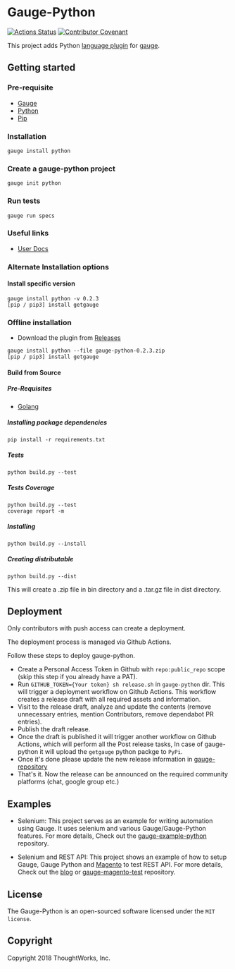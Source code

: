 # Gauge-Python

[![Actions Status](https://github.com/getgauge/gauge-python/workflows/build/badge.svg)](https://github.com/getgauge/gauge-js/actions)
[![Contributor Covenant](https://img.shields.io/badge/Contributor%20Covenant-v1.4%20adopted-ff69b4.svg)](CODE_OF_CONDUCT.md)

This project adds Python [language plugin](https://docs.gauge.org/plugins.html#language-reporting-plugins) for [gauge](http://gauge.org).

## Getting started

### Pre-requisite

- [Gauge](https://gauge.org/index.html)
- [Python](https://www.python.org/)
- [Pip](https://pip.pypa.io/en/stable/)

### Installation

```
gauge install python
```

### Create a gauge-python project

```
gauge init python
```

### Run tests

```
gauge run specs
```

### Useful links

- [User Docs](https://docs.gauge.org)

### Alternate Installation options

#### Install specific version
```
gauge install python -v 0.2.3
[pip / pip3] install getgauge
```

### Offline installation
* Download the plugin from [Releases](https://github.com/getgauge/gauge-python/releases)
```
gauge install python --file gauge-python-0.2.3.zip
[pip / pip3] install getgauge
```

#### Build from Source

##### Pre-Requisites

* [Golang](http://golang.org/)

##### Installing package dependencies
```
pip install -r requirements.txt
```

##### Tests
```
python build.py --test
```

##### Tests Coverage
```
python build.py --test
coverage report -m
```

##### Installing
```
python build.py --install
```

##### Creating distributable
```
python build.py --dist
```

This will create a .zip file in bin directory and a .tar.gz file in dist directory.

## Deployment

Only contributors with push access can create a deployment.

The deployment process is managed via Github Actions.

Follow these steps to deploy gauge-python.

* Create a Personal Access Token in Github with `repo:public_repo` scope (skip this step if you already have a PAT).
* Run `GITHUB_TOKEN={Your token} sh release.sh` in `gauge-python` dir. This will trigger a deployment workflow on Github Actions. This workflow creates a release draft with all required assets and information.
* Visit to the release draft, analyze and update the contents (remove unnecessary entries, mention Contributors, remove dependabot PR entries).
* Publish the draft release.
* Once the draft is published it will trigger another workflow on Github Actions, which will perform all the Post release tasks, In case of gauge-python it will upload the `getgauge` python packge to `PyPi`.
* Once it's done please update the new release information in [gauge-repository](https://github.com/getgauge/gauge-repository/blob/master/python-install.json)
* That's it. Now the release can be announced on the required community platforms (chat, google group etc.)


## Examples

- Selenium: This project serves as an example for writing automation using Gauge. It uses selenium and various Gauge/Gauge-Python features. For more details, Check out the [gauge-example-python](https://github.com/getgauge-examples/python-selenium) repository.

- Selenium and REST API: This project shows an example of how to setup Gauge, Gauge Python and [Magento](https://magento.com/) to test REST API. For more details, Check out the [blog](https://angbaird.com/2016/11/09/selenium-and-rest-api-testing-with-gauge/) or [gauge-magento-test](https://github.com/angb/gauge-magento-test) repository.


## License

The Gauge-Python is an open-sourced software licensed under the `MIT license`.

## Copyright

Copyright 2018 ThoughtWorks, Inc.
